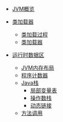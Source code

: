 - [JVM概览](./overview/JVM概览.md)

- [类加载器]()
    - [类加载过程](./classloader/类加载过程.md)
    - [类加载器](./classloader/类加载器.md)

- [运行时数据区]()
    - [JVM内存布局](./memory/JVM内存布局.md)
    - [程序计数器](./memory/程序计数器.md)
    - [Java栈](./memory/Java栈.md)
        - [局部变量表](./memory/局部变量表.md)
        - [操作数栈](./memory/操作数栈.md)
        - [动态链接](./memory/动态链接.md)
    - [方法调用](./memory/方法调用.md)

